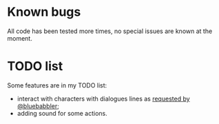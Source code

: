 # Known bugs

All code has been tested more times, no special issues are known at the moment.

# TODO list
Some features are in my TODO list:
  * interact with characters with dialogues lines as [requested by @bluebabbler](https://github.com/unruhe73/python-adventure-game-engine/issues/1);
  * adding sound for some actions.
